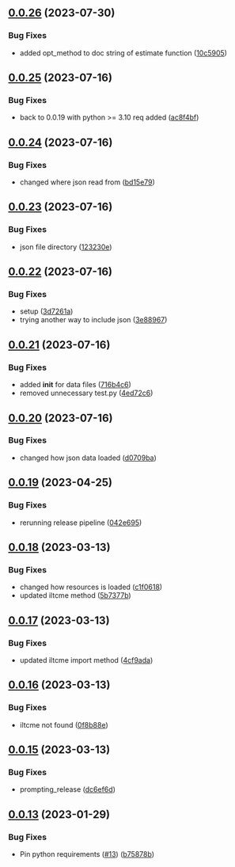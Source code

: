 ## [0.0.26](https://github.com/birdepy/birdepy_project/compare/v0.0.25...v0.0.26) (2023-07-30)


### Bug Fixes

* added opt_method to doc string of estimate function ([10c5905](https://github.com/birdepy/birdepy_project/commit/10c5905c7eb38e125390252de2b57a4058a22d9b))

## [0.0.25](https://github.com/birdepy/birdepy_project/compare/v0.0.24...v0.0.25) (2023-07-16)


### Bug Fixes

* back to 0.0.19 with python >= 3.10 req added ([ac8f4bf](https://github.com/birdepy/birdepy_project/commit/ac8f4bfaafb8f99b745262e13cb08394633aa312))

## [0.0.24](https://github.com/birdepy/birdepy_project/compare/v0.0.23...v0.0.24) (2023-07-16)


### Bug Fixes

* changed where json read from ([bd15e79](https://github.com/birdepy/birdepy_project/commit/bd15e79d09d1f27e026eef94f18a8d588e078ace))

## [0.0.23](https://github.com/birdepy/birdepy_project/compare/v0.0.22...v0.0.23) (2023-07-16)


### Bug Fixes

* json file directory ([123230e](https://github.com/birdepy/birdepy_project/commit/123230e4c3c2b6772e944dc3504cae20135ffad9))

## [0.0.22](https://github.com/birdepy/birdepy_project/compare/v0.0.21...v0.0.22) (2023-07-16)


### Bug Fixes

* setup ([3d7261a](https://github.com/birdepy/birdepy_project/commit/3d7261a4563e86b951cfec19a6f16cc67b086404))
* trying another way to include json ([3e88967](https://github.com/birdepy/birdepy_project/commit/3e889673efc6b21c2766f4c09feac549b9d55ff2))

## [0.0.21](https://github.com/birdepy/birdepy_project/compare/v0.0.20...v0.0.21) (2023-07-16)


### Bug Fixes

* added __init__ for data files ([716b4c6](https://github.com/birdepy/birdepy_project/commit/716b4c61837fe6d8075073ff002713db0877755f))
* removed unnecessary test.py ([4ed72c6](https://github.com/birdepy/birdepy_project/commit/4ed72c6fce7d4807cde2080144d829f3abf71455))

## [0.0.20](https://github.com/birdepy/birdepy_project/compare/v0.0.19...v0.0.20) (2023-07-16)


### Bug Fixes

* changed how json data loaded ([d0709ba](https://github.com/birdepy/birdepy_project/commit/d0709ba20b9f00a11bf716ef59cce909d88bd6b4))

## [0.0.19](https://github.com/birdepy/birdepy_project/compare/v0.0.18...v0.0.19) (2023-04-25)


### Bug Fixes

* rerunning release pipeline ([042e695](https://github.com/birdepy/birdepy_project/commit/042e69528caaf516e8fadf64e497acc515580f7d))

## [0.0.18](https://github.com/birdepy/birdepy_project/compare/v0.0.17...v0.0.18) (2023-03-13)


### Bug Fixes

* changed how resources is loaded ([c1f0618](https://github.com/birdepy/birdepy_project/commit/c1f0618af972cb6ccf60dee62e485431e9ea5d99))
* updated iltcme method ([5b7377b](https://github.com/birdepy/birdepy_project/commit/5b7377b2350aca662f93c2bd3516e2a68f909097))

## [0.0.17](https://github.com/birdepy/birdepy_project/compare/v0.0.16...v0.0.17) (2023-03-13)


### Bug Fixes

* updated iltcme import method ([4cf9ada](https://github.com/birdepy/birdepy_project/commit/4cf9ada04756f9cbfbf589b715b4ee53f52bdf82))

## [0.0.16](https://github.com/birdepy/birdepy_project/compare/v0.0.15...v0.0.16) (2023-03-13)


### Bug Fixes

* iltcme not found ([0f8b88e](https://github.com/birdepy/birdepy_project/commit/0f8b88e5ea0e7d471087e6005d436c7513114bac))

## [0.0.15](https://github.com/birdepy/birdepy_project/compare/v0.0.14...v0.0.15) (2023-03-13)


### Bug Fixes

* prompting_release ([dc6ef6d](https://github.com/birdepy/birdepy_project/commit/dc6ef6df7aa5ee22646287f9d5faf4ae95ac9b8b))

## [0.0.13](https://github.com/birdepy/birdepy_project/compare/v0.0.12...v0.0.13) (2023-01-29)


### Bug Fixes

* Pin python requirements ([#13](https://github.com/birdepy/birdepy_project/issues/13)) ([b75878b](https://github.com/birdepy/birdepy_project/commit/b75878b254205d97510869608fdecc638692ec9c))

